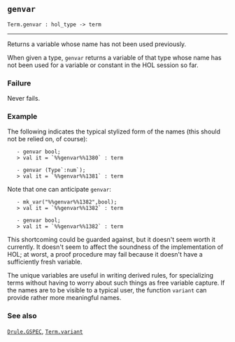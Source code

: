 ## `genvar`

``` hol4
Term.genvar : hol_type -> term
```

------------------------------------------------------------------------

Returns a variable whose name has not been used previously.

When given a type, `genvar` returns a variable of that type whose name
has not been used for a variable or constant in the HOL session so far.

### Failure

Never fails.

### Example

The following indicates the typical stylized form of the names (this
should not be relied on, of course):

``` hol4
   - genvar bool;
   > val it = `%%genvar%%1380` : term

   - genvar (Type`:num`);
   > val it = `%%genvar%%1381` : term
```

Note that one can anticipate `genvar`:

``` hol4
   - mk_var("%%genvar%%1382",bool);
   > val it = `%%genvar%%1382` : term

   - genvar bool;
   > val it = `%%genvar%%1382` : term
```

This shortcoming could be guarded against, but it doesn't seem worth it
currently. It doesn't seem to affect the soundness of the implementation
of HOL; at worst, a proof procedure may fail because it doesn't have a
sufficiently fresh variable.

The unique variables are useful in writing derived rules, for
specializing terms without having to worry about such things as free
variable capture. If the names are to be visible to a typical user, the
function `variant` can provide rather more meaningful names.

### See also

[`Drule.GSPEC`](#Drule.GSPEC), [`Term.variant`](#Term.variant)
